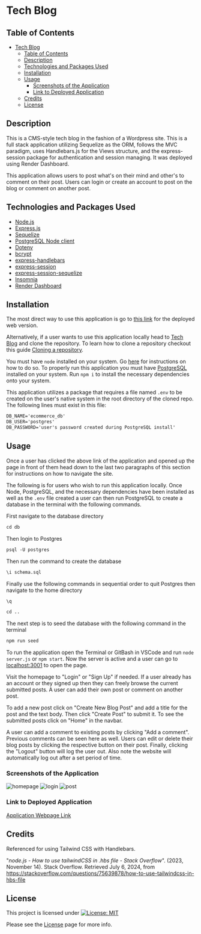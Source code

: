 # Tech Blog

## Table of Contents

- [Tech Blog](#tech-blog)
  - [Table of Contents](#table-of-contents)
  - [Description](#description)
  - [Technologies and Packages Used](#technologies-and-packages-used)
  - [Installation](#installation)
  - [Usage](#usage)
    - [Screenshots of the Application](#screenshots-of-the-application)
    - [Link to Deployed Application](#link-to-deployed-application)
  - [Credits](#credits)
  - [License](#license)

## Description

This is a CMS-style tech blog in the fashion of a Wordpress site. This is a full stack application utilizing Sequelize as the ORM, follows the MVC paradigm, uses Handlebars.js for the Views structure, and the express-session package for authentication and session managing. It was deployed using Render Dashboard.

This application allows users to post what's on their mind and other's to comment on their post. Users can login or create an account to post on the blog or comment on another post.

## Technologies and Packages Used

- [Node.js](https://nodejs.org/en)
- [Express.js](https://expressjs.com/)
- [Sequelize](https://sequelize.org/)
- [PostgreSQL Node client](https://www.npmjs.com/package/pg)
- [Dotenv](https://www.npmjs.com/package/dotenv)
- [bcrypt](https://www.npmjs.com/package/bcrypt)
- [express-handlebars](https://www.npmjs.com/package/express-handlebars)
- [express-session](https://www.npmjs.com/package/express-session)
- [express-session-sequelize](https://www.npmjs.com/package/connect-session-sequelize)
- [Insomnia](https://insomnia.rest/)
- [Render Dashboard](https://dashboard.render.com/)
  
## Installation

The most direct way to use this application is go to [this link](https://tech-blog-6dqv.onrender.com/) for the deployed web version.

Alternatively, if a user wants to use this application locally head to [Tech Blog](https://github.com/EXCervantes/tech-blog) and clone the repository. To learn how to clone a repository checkout this guide [Cloning a repository](https://docs.github.com/en/repositories/creating-and-managing-repositories/cloning-a-repository).

You must have `node` installed on your system. Go [here](https://nodejs.org/en/learn/getting-started/how-to-install-nodejs) for instructions on how to do so. To properly run this application you must have [PostgreSQL](https://www.postgresql.org/) installed on your system. Run `npm i` to install the necessary dependencies onto your system.

This application utilizes a package that requires a file named `.env` to be created on the user's native system in the root directory of the cloned repo. The following lines must exist in this file:

```md
DB_NAME='ecommerce_db'
DB_USER='postgres'
DB_PASSWORD='user's password created during PostgreSQL install'
```

## Usage

Once a user has clicked the above link of the application and opened up the page in front of them head down to the last two paragraphs of this section for instructions on how to navigate the site.

The following is for users who wish to run this application locally. Once Node, PostgreSQL, and the necessary dependencies have been installed as well as the `.env` file created a user can then run PostgreSQL to create a database in the terminal with the following commands.

First navigate to the database directory

```md
cd db
```

Then login to Postgres

```md
psql -U postgres
```

Then run the command to create the database

```md
\i schema.sql
```

Finally use the following commands in sequential order to quit Postgres then navigate to the home directory

```md
\q
```

```md
cd ..
```

The next step is to seed the database with the following command in the terminal

```md
npm run seed
```

To run the application open the Terminal or GitBash in VSCode and run `node server.js` or `npm start`. Now the server is active and a user can go to [localhost:3001](http://localhost:3001/) to open the page.

Visit the homepage to "Login" or "Sign Up" if needed. If a user already has an account or they signed up then they can freely browse the current submitted posts. A user can add their own post or comment on another post.

To add a new post click on "Create New Blog Post" and add a title for the post and the text body. Then click "Create Post" to submit it. To see the submitted posts click on "Home" in the navbar.

A user can add a comment to existing posts by clicking "Add a comment". Previous comments can be seen here as well. Users can edit or delete their blog posts by clicking the respective button on their post. Finally, clicking the "Logout" button will log the user out. Also note the website will automatically log out after a set period of time.

### Screenshots of the Application

![homepage](assets/images/techblogscreen1.jpg)
![login](assets/images/techblogscreen2.jpg)
![post](assets/images/techblogscreen3.jpg)

### Link to Deployed Application

[Application Webpage Link](https://tech-blog-6dqv.onrender.com/)

## Credits

Referenced for using Tailwind CSS with Handlebars.

"_node.js - How to use tailwindCSS in .hbs file - Stack Overflow_". (2023, November 14). Stack Overflow. Retrieved July 6, 2024, from https://stackoverflow.com/questions/75639878/how-to-use-tailwindcss-in-hbs-file
  
## License

This project is licensed under [![License: MIT](https://img.shields.io/badge/License-MIT-yellow.svg)](https://opensource.org/licenses/MIT)

Please see the [License](https://opensource.org/licenses/MIT) page for more info.
